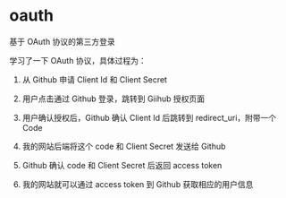 # oauth
基于 OAuth 协议的第三方登录

学习了一下 OAuth 协议，具体过程为：

1. 从 Github 申请 Client Id 和  Client Secret

2. 用户点击通过 Github 登录，跳转到 Giihub 授权页面

3. 用户确认授权后，Github 确认 Client Id 后跳转到 redirect_uri，附带一个 Code

4. 我的网站后端将这个 code 和 Client Secret 发送给 Github 

5. Github 确认 code 和 Client Secret 后返回 access token

6. 我的网站就可以通过 access token 到 Github 获取相应的用户信息